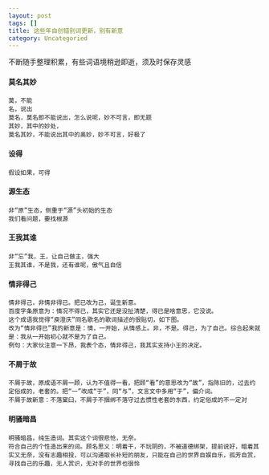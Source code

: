 ```yaml
---
layout: post
tags: []
title: 这些年自创错别词更新，别有新意
category: Uncategoried
---
```

不断随手整理积累，有些词语境稍逊即逝，须及时保存灵感
#### 莫名其妙
	莫，不能
	名，说出
	莫名，莫名即不能说出，怎么说呢，妙不可言，即无题
	其妙，其中的妙处，
	莫名其妙，不能说出其中的奥妙，妙不可言，好极了
	
#### 设得  
	假设如果，可得  

#### 源生态  
	非“原”生态，侧重于“源”头初始的生态
	我们看问题，要找根源  
	
#### 王我其谁
	非“忘”我，王，让自己做主，强大
	王我其谁，不是我，还有谁呢，傲气且自信
	
#### 情非得己
	情非得己，非情非得已。把已改为己，诞生新意。
	百度字条原意为：情况不得已，其实它还是没扯清楚，得已是啥意思，它没说。
	这个成语我觉得“庾澄庆”同名歌名的歌词描述的很贴切，如下图。
	改为“情非得已”我的新意是：情，一开始，从情感上。非，不是。得己，为了自己。综合起来就是：我从一开始初心就不是为了自己。
	例句：大家伙注意一下昂，我表个态，情非得己，我其实支持小王的决定。
	
#### 不屑于故
	不屑于故，原成语不屑一顾，认为不值得一看，把顾“看”的意思改为“故”，指陈旧的，过去约定俗成的，老套的。把“一”改成“于”，同“与”，文言文中多用“于”，偏介词。
	不屑于故新意：不落窠臼，不屑于不捆绑不落守过去惯性老套的东西，约定俗成的不一定对
	
#### 明骚暗昌
	明骚暗昌，纯生造词。其实这个词很悲怆，无奈。
	符合自己的个性造出来的词。顾名思义：明着干，不玩阴的，不被道德绑架，提前说好，暗着其实又无奈，没有志趣相投，可以沟通取长补短的朋友，只能在自己的世界自娱自乐，孤芳自赏，寻找自己的乐趣，无人赏识，无对手的世界也很怜